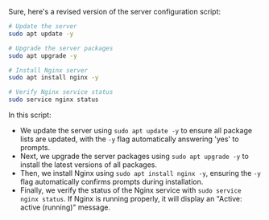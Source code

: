 Sure, here's a revised version of the server configuration script:

```bash
# Update the server
sudo apt update -y

# Upgrade the server packages
sudo apt upgrade -y

# Install Nginx server
sudo apt install nginx -y

# Verify Nginx service status
sudo service nginx status
```

In this script:

- We update the server using `sudo apt update -y` to ensure all package lists are updated, with the `-y` flag automatically answering 'yes' to prompts.
- Next, we upgrade the server packages using `sudo apt upgrade -y` to install the latest versions of all packages.
- Then, we install Nginx using `sudo apt install nginx -y`, ensuring the `-y` flag automatically confirms prompts during installation.
- Finally, we verify the status of the Nginx service with `sudo service nginx status`. If Nginx is running properly, it will display an "Active: active (running)" message. 